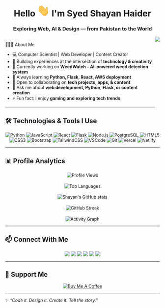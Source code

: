 <h1 align="center">Hello <img src="https://raw.githubusercontent.com/ABSphreak/ABSphreak/master/gifs/Hi.gif" width="40px" height="40px"> I'm Syed Shayan Haider</h1>

<h3 align="center">Exploring Web, AI & Design — from Pakistan to the World</h3>
<div align="center">
<img src="https://media.giphy.com/media/3o7abB06u9bNzA8lu8/giphy.gif" height="280px" align="right" />
</div>

<br/>
👨🏻‍💻 About Me



- 💻 Computer Scientist | Web Developer | Content Creator  
- 🌟 Building experiences at the intersection of **technology & creativity**  
- 🚀 Currently working on **WeedWatch – AI-powered weed detection system**  
- 🌱 Always learning **Python, Flask, React, AWS deployment**  
- 👯 Open to collaborating on **tech projects, apps, & content**  
- 💬 Ask me about **web development, Python, Flask, or content creation**  
- ⚡ Fun fact: I enjoy **gaming and exploring tech trends**

---


## 🛠️ Technologies & Tools I Use

<p align="center">
<img alt="Python" src="https://img.shields.io/badge/Python-14354C?style=for-the-badge&logo=python&logoColor=white" height="30px"/>
<img alt="JavaScript" src="https://img.shields.io/badge/JavaScript-323330?style=for-the-badge&logo=javascript&logoColor=F7DF1E" height="30px"/>
<img alt="React" src="https://img.shields.io/badge/React-20232A?style=for-the-badge&logo=react&logoColor=61DAFB" height="30px"/>
<img alt="Flask" src="https://img.shields.io/badge/Flask-000000?style=for-the-badge&logo=flask&logoColor=white" height="30px"/>
<img alt="Node.js" src="https://img.shields.io/badge/Node.js-43853D?style=for-the-badge&logo=node.js&logoColor=white" height="30px"/>
<img alt="PostgreSQL" src="https://img.shields.io/badge/PostgreSQL-316192?style=for-the-badge&logo=postgresql&logoColor=white" height="30px"/>
<img alt="HTML5" src="https://img.shields.io/badge/HTML5-E34F26?style=for-the-badge&logo=html5&logoColor=white" height="30px"/>
<img alt="CSS3" src="https://img.shields.io/badge/CSS3-1572B6?style=for-the-badge&logo=css3&logoColor=white" height="30px"/>
<img alt="Bootstrap" src="https://img.shields.io/badge/Bootstrap-563D7C?style=for-the-badge&logo=bootstrap&logoColor=white" height="30px"/>
<img alt="TailwindCSS" src="https://img.shields.io/badge/Tailwind_CSS-38B2AC?style=for-the-badge&logo=tailwind-css&logoColor=white" height="30px"/>
<img alt="VSCode" src="https://img.shields.io/badge/VSCode-007ACC?style=for-the-badge&logo=visual-studio-code&logoColor=white" height="30px"/>
<img alt="Git" src="https://img.shields.io/badge/Git-F05032?style=for-the-badge&logo=git&logoColor=white" height="30px"/>
<img alt="Vercel" src="https://img.shields.io/badge/Vercel-000000?style=for-the-badge&logo=vercel&logoColor=white" height="30px"/>
<img alt="Netlify" src="https://img.shields.io/badge/Netlify-00C7B7?style=for-the-badge&logo=netlify&logoColor=white" height="30px"/>
</p>

---

## 📊 Profile Analytics

<div align="center">
  <img src="https://komarev.com/ghpvc/?username=shayan-qazmi&color=blue&style=flat&label=Profile+Views" alt="Profile Views" />  
  <br/><br/>
    <img align="center" src="https://github-readme-stats.vercel.app/api/top-langs/?username=shayan-qazmi&layout=compact&theme=tokyonight" alt="Top Languages" />
  <br/><br/>
  <img align="center" src="https://github-readme-stats.vercel.app/api?username=shayan-qazmi&show_icons=true&theme=tokyonight" alt="Shayan's GitHub stats" />
  <br/><br/>
<img align="center" src="https://streak-stats.demolab.com?user=shayan-qazmi&theme=tokyonight&date=20250825" alt="GitHub Streak" />
  <br/><br/>
  <img align="center" src="https://github-readme-activity-graph.vercel.app/graph?username=shayan-qazmi&theme=tokyo-night" alt="Activity Graph" />
</div>

---

## 📫 Connect With Me

<p align="center">
  <a href="https://www.linkedin.com/in/syed-shayan-haider/" target="_blank"><img src="https://img.shields.io/badge/LinkedIn-0A66C2?style=for-the-badge&logo=linkedin&logoColor=white&labelColor=0A66C2" height="40px" /></a>
  <a href="https://github.com/shayan-qazmi" target="_blank"><img src="https://img.shields.io/badge/GitHub-171515?style=for-the-badge&logo=github&logoColor=white&labelColor=171515" height="40px" /></a>
  <a href="https://syedshayanhaiderportfolio.netlify.app/" target="_blank"><img src="https://img.shields.io/badge/Portfolio-000000?style=for-the-badge&logo=firefox&logoColor=white&labelColor=000000" height="40px" /></a>
  <a href="https://instagram.com/shayanqazmi" target="_blank"><img src="https://img.shields.io/badge/Instagram-E4405F?style=for-the-badge&logo=instagram&logoColor=white&labelColor=E4405F" height="40px" /></a>
  <a href="mailto:shayanhaiderqazmi@gmail.com" target="_blank"><img src="https://img.shields.io/badge/Email-D14836?style=for-the-badge&logo=gmail&logoColor=white&labelColor=D14836" height="40px" /></a>
    <a href="https://wa.me/923130882881" target="_blank"><img src="https://img.shields.io/badge/WhatsApp-25D366?style=for-the-badge&logo=whatsapp&logoColor=white&labelColor=25D366" height="40px" /></a>
</p>

---

## 🤝 Support Me

<p align="center">
<a href="https://www.buymeacoffee.com/shayanqazmi" target="_blank"><img src="https://cdn.buymeacoffee.com/buttons/v2/default-violet.png" alt="Buy Me A Coffee" height="60px" width="220px" /></a>
</p>

---

✨ *“Code it. Design it. Create it. Tell the story.”*
